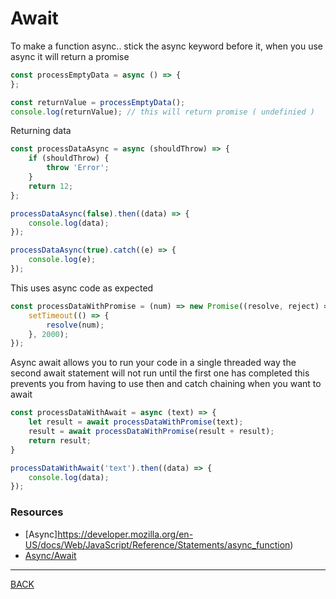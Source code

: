 
# Await

To make a function async..  stick the async keyword before it, when you use async it will return a promise

```javascript
const processEmptyData = async () => {
};

const returnValue = processEmptyData();
console.log(returnValue); // this will return promise ( undefinied )
```

Returning data
```javascript
const processDataAsync = async (shouldThrow) => {
    if (shouldThrow) {
        throw 'Error';
    }
    return 12;
};

processDataAsync(false).then((data) => {
    console.log(data);
});

processDataAsync(true).catch((e) => {
    console.log(e);
});
```

This uses async code as expected
```javascript
const processDataWithPromise = (num) => new Promise((resolve, reject) =>  {
    setTimeout(() => {
        resolve(num);
    }, 2000);
});
```

Async await allows you to run your code in a single threaded way the second await statement will not run until the first one has completed this prevents you from having to use then and catch chaining when you want to await

```javascript
const processDataWithAwait = async (text) => {
    let result = await processDataWithPromise(text);
    result = await processDataWithPromise(result + result);
    return result;
}

processDataWithAwait('text').then((data) => {
    console.log(data);
});
```
### Resources
-   [Async]https://developer.mozilla.org/en-US/docs/Web/JavaScript/Reference/Statements/async_function)  
-   [Async/Await](https://javascript.info/async-await)  
---
[BACK](../README.md)